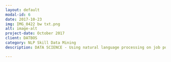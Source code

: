 ```yaml
---
layout: default
modal-id: 6
date: 2017-10-23
img: IMG_0422 bw txt.png
alt: image-alt
project-date: October 2017
client: DATBOS
category: NLP Skill Data Mining
description: DATA SCIENCE - Using natural language processing on job postings for "Data Scientist" to record the number of times various data science skill word appear in postings as an indication of skill importance in the Data Science field. https://github.com/datbos/Data-Science-skills/blob/master/Indeed%20data%20science.ipynb

---
```

